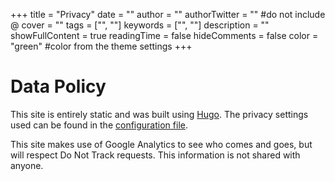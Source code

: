 +++
title = "Privacy"
date = ""
author = ""
authorTwitter = "" #do not include @
cover = ""
tags = ["", ""]
keywords = ["", ""]
description = ""
showFullContent = true
readingTime = false
hideComments = false
color = "green" #color from the theme settings
+++

# Data Policy

This site is entirely static and was built using [Hugo](https://github.com/gohugoio/hugo). The privacy settings used can be found in the [configuration file](https://github.com/flemesre/flemesre.github.io/blob/main/config.yml). 

This site makes use of Google Analytics to see who comes and goes, but will respect Do Not Track requests. This information is not shared with anyone.